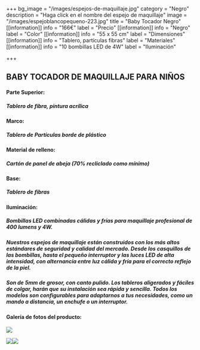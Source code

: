 +++
bg_image = "/images/espejos-de-maquillaje.jpg"
category = "Negro"
description = "Haga click en el nombre del espejo de maquillaje"
image = "/images/espejoblancopequeno-223.jpg"
title = "Baby Tocador Negro"
[[information]]
info = "166€"
label = "Precio"
[[information]]
info = "Negro"
label = "Color"
[[information]]
info = "55 x 55 cm"
label = "Dimensiones"
[[information]]
info = "Tablero, partículas fibras"
label = "Materiales"
[[information]]
info = "10 bombillas LED de 4W"
label = "Iluminación"

+++
## BABY TOCADOR DE MAQUILLAJE PARA NIÑOS

#### **Parte Superior:**

##### Tablero de fibra, pintura acrílica

#### **Marco:**

##### Tablero de Partículas borde de plástico

#### **Material de relleno:**

##### Cartón de panel de abeja (70% recliclado como mínimo)

#### **Base:**

##### Tablero de fibras

#### **Iluminación:**

##### Bombillas LED combinadas cálidas y frías para maquillaje profesional de 400 lumens y 4W.

##### Nuestros espejos de maquillaje están construidos con los más altos estándares de seguridad y calidad del mercado. Desde los casquillos de las bombillas, hasta el pequeño interruptor y las luces LED de alta intensidad, con alternancia entre luz cálida y fría para el correcto reflejo de la piel.

##### Son de 5mm de grosor, con canto pulido. Los tableros aligerados y fáciles de colgar, harán que su instalación sea rápida y sencilla. Todos los modelos son configurables para adaptarnos a tus necesidades, como un mando a distancia, un enchufe o un interruptor.

#### Galería de fotos del producto:

![](/images/espejonegroconjunto-12.jpg)

![](/images/espejonegroconjunto-22.jpg)![](/images/espejobegroconjunto2.jpg)